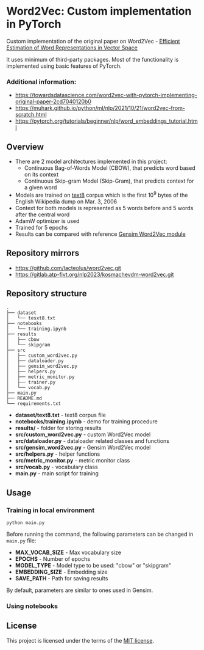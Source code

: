 # Word2Vec: Custom implementation in PyTorch
Custom implementation of the original paper on Word2Vec - [Efficient Estimation of Word Representations in Vector Space](https://arxiv.org/abs/1301.3781)

It uses minimum of third-party packages. Most of the functionality is implemented using basic features of PyTorch.

### Additional information:
* https://towardsdatascience.com/word2vec-with-pytorch-implementing-original-paper-2cd7040120b0
* https://muhark.github.io/python/ml/nlp/2021/10/21/word2vec-from-scratch.html
* https://pytorch.org/tutorials/beginner/nlp/word_embeddings_tutorial.html


## Overview
* There are 2 model architectures implemented in this project:
  - Continuous Bag-of-Words Model (CBOW), that predicts word based on its context
  - Continuous Skip-gram Model (Skip-Gram), that predicts context for a given word
* Models are trained on [text8](http://mattmahoney.net/dc/textdata.html) corpus which is the first 10<sup>9</sup> bytes of the English Wikipedia dump on Mar. 3, 2006
* Context for both models is represented as 5 words before and 5 words after the central word
* AdamW optimizer is used
* Trained for 5 epochs
* Results can be compared with reference [Gensim Word2Vec module](https://radimrehurek.com/gensim/models/word2vec.html) 

## Repository mirrors
- https://github.com/lacteolus/word2vec.git
- https://gitlab.atp-fivt.org/nlp2023/kosmachevdm-word2vec.git

## Repository structure
```
.
├── dataset
│   └── tesxt8.txt
├── notebooks
│   └── training.ipynb
├── results
│   ├── cbow
│   └── skipgram
├── src
│   ├── custom_word2vec.py
│   ├── dataloader.py
│   ├── gensim_word2vec.py
│   ├── helpers.py
│   ├── metric_monitor.py
│   ├── trainer.py
│   └── vocab.py
├── main.py
├── README.md
└── requirements.txt
```
- **dataset/text8.txt** - text8 corpus file
- **notebooks/training.ipynb** - demo for training procedure
- **results/** - folder for storing results
- **src/custom_word2vec.py** - custom Word2Vec model
- **src/dataloader.py** - dataloader related classes and functions
- **src/gensim_word2vec.py** - Gensim Word2Vec model
- **src/helpers.py** - helper functions
- **src/metric_monitor.py** - metric monitor class
- **src/vocab.py** - vocabulary class
- **main.py** - main script for training

## Usage
### Training in local environment

`python main.py`

Before running the command, the following parameters can be changed in `main.py` file:

- **MAX_VOCAB_SIZE** - Max vocabulary size
- **EPOCHS** - Number of epochs
- **MODEL_TYPE** - Model type to be used: "cbow" or "skipgram"
- **EMBEDDING_SIZE** - Embedding size
- **SAVE_PATH** - Path for saving results

By default, parameters are similar to ones used in Gensim.

### Using notebooks

## License
This project is licensed under the terms of the [MIT license](https://choosealicense.com/licenses/mit).